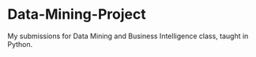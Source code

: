 # Data-Mining-Project
My submissions for Data Mining and Business Intelligence class, taught in Python.
